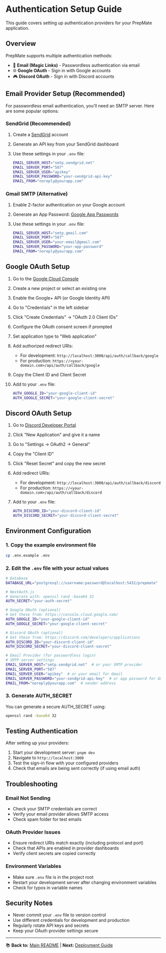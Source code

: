 # Authentication Setup Guide

This guide covers setting up authentication providers for your PrepMate application.

## Overview

PrepMate supports multiple authentication methods:

- 🔐 **Email (Magic Links)** - Passwordless authentication via email
- 🌐 **Google OAuth** - Sign in with Google accounts
- 🎮 **Discord OAuth** - Sign in with Discord accounts

## Email Provider Setup (Recommended)

For passwordless email authentication, you'll need an SMTP server. Here are some popular options:

### SendGrid (Recommended)

1. Create a [SendGrid](https://sendgrid.com/) account
2. Generate an API key from your SendGrid dashboard
3. Use these settings in your `.env` file:

   ```bash
   EMAIL_SERVER_HOST="smtp.sendgrid.net"
   EMAIL_SERVER_PORT="587"
   EMAIL_SERVER_USER="apikey"
   EMAIL_SERVER_PASSWORD="your-sendgrid-api-key"
   EMAIL_FROM="noreply@yourapp.com"
   ```

### Gmail SMTP (Alternative)

1. Enable 2-factor authentication on your Google account
2. Generate an App Password: [Google App Passwords](https://myaccount.google.com/apppasswords)
3. Use these settings in your `.env` file:

   ```bash
   EMAIL_SERVER_HOST="smtp.gmail.com"
   EMAIL_SERVER_PORT="587"
   EMAIL_SERVER_USER="your-email@gmail.com"
   EMAIL_SERVER_PASSWORD="your-app-password"
   EMAIL_FROM="noreply@yourapp.com"
   ```

## Google OAuth Setup

1. Go to the [Google Cloud Console](https://console.cloud.google.com/)
2. Create a new project or select an existing one
3. Enable the Google+ API (or Google Identity API)
4. Go to "Credentials" in the left sidebar
5. Click "Create Credentials" → "OAuth 2.0 Client IDs"
6. Configure the OAuth consent screen if prompted
7. Set application type to "Web application"
8. Add authorized redirect URIs:
   - For development: `http://localhost:3000/api/auth/callback/google`
   - For production: `https://<your-domain.com>/api/auth/callback/google`
9. Copy the Client ID and Client Secret
10. Add to your `.env` file:

    ```bash
    AUTH_GOOGLE_ID="your-google-client-id"
    AUTH_GOOGLE_SECRET="your-google-client-secret"
    ```

## Discord OAuth Setup

1. Go to [Discord Developer Portal](https://discord.com/developers/applications)
2. Click "New Application" and give it a name
3. Go to "Settings → OAuth2 → General"
4. Copy the "Client ID"
5. Click "Reset Secret" and copy the new secret
6. Add redirect URIs:
   - For development: `http://localhost:3000/api/auth/callback/discord`
   - For production: `https://<your-domain.com>/api/auth/callback/discord`
7. Add to your `.env` file:

   ```bash
   AUTH_DISCORD_ID="your-discord-client-id"
   AUTH_DISCORD_SECRET="your-discord-client-secret"
   ```

## Environment Configuration

### 1. Copy the example environment file

```bash
cp .env.example .env
```

### 2. Edit the `.env` file with your actual values

```bash
# Database
DATABASE_URL="postgresql://username:password@localhost:5432/prepmate"

# NextAuth.js
# Generate with: openssl rand -base64 32
AUTH_SECRET="your-auth-secret"

# Google OAuth (optional)
# Get these from: https://console.cloud.google.com/
AUTH_GOOGLE_ID="your-google-client-id"
AUTH_GOOGLE_SECRET="your-google-client-secret"

# Discord OAuth (optional)
# Get these from: https://discord.com/developers/applications
AUTH_DISCORD_ID="your-discord-client-id"
AUTH_DISCORD_SECRET="your-discord-client-secret"

# Email Provider (for passwordless login)
# SMTP server settings
EMAIL_SERVER_HOST="smtp.sendgrid.net"  # or your SMTP provider
EMAIL_SERVER_PORT="587"
EMAIL_SERVER_USER="apikey"  # or your email for Gmail
EMAIL_SERVER_PASSWORD="your-sendgrid-api-key"  # or app password for Gmail
EMAIL_FROM="noreply@yourapp.com"  # sender address
```

### 3. Generate AUTH_SECRET

You can generate a secure AUTH_SECRET using:

```bash
openssl rand -base64 32
```

## Testing Authentication

After setting up your providers:

1. Start your development server: `pnpm dev`
2. Navigate to `http://localhost:3000`
3. Test the sign-in flow with your configured providers
4. Check that emails are being sent correctly (if using email auth)

## Troubleshooting

### Email Not Sending

- Check your SMTP credentials are correct
- Verify your email provider allows SMTP access
- Check spam folder for test emails

### OAuth Provider Issues

- Ensure redirect URIs match exactly (including protocol and port)
- Check that APIs are enabled in provider dashboards
- Verify client secrets are copied correctly

### Environment Variables

- Make sure `.env` file is in the project root
- Restart your development server after changing environment variables
- Check for typos in variable names

## Security Notes

- Never commit your `.env` file to version control
- Use different credentials for development and production
- Regularly rotate API keys and secrets
- Keep your OAuth provider settings secure

---

📚 **Back to:** [Main README](../README.md) | **Next:** [Deployment Guide](deployment.md)
